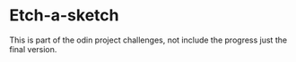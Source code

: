 # Etch-a-sketch
This is part of the odin project challenges, not include the progress just the final version. 
